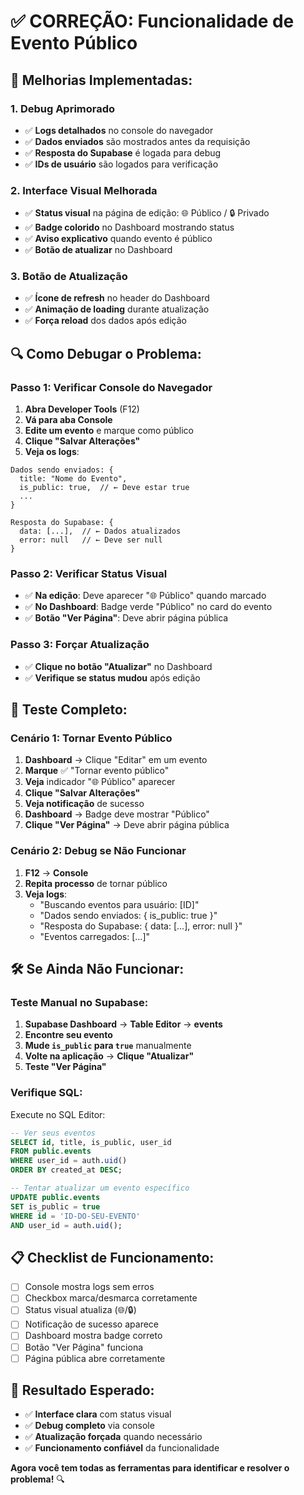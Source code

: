 # ✅ CORREÇÃO: Funcionalidade de Evento Público

## 🔧 **Melhorias Implementadas:**

### 1. **Debug Aprimorado**
- ✅ **Logs detalhados** no console do navegador
- ✅ **Dados enviados** são mostrados antes da requisição
- ✅ **Resposta do Supabase** é logada para debug
- ✅ **IDs de usuário** são logados para verificação

### 2. **Interface Visual Melhorada**
- ✅ **Status visual** na página de edição: 🌐 Público / 🔒 Privado
- ✅ **Badge colorido** no Dashboard mostrando status
- ✅ **Aviso explicativo** quando evento é público
- ✅ **Botão de atualizar** no Dashboard

### 3. **Botão de Atualização**
- ✅ **Ícone de refresh** no header do Dashboard
- ✅ **Animação de loading** durante atualização
- ✅ **Força reload** dos dados após edição

## 🔍 **Como Debugar o Problema:**

### **Passo 1: Verificar Console do Navegador**

1. **Abra Developer Tools** (F12)
2. **Vá para aba Console**
3. **Edite um evento** e marque como público
4. **Clique "Salvar Alterações"**
5. **Veja os logs**:

```
Dados sendo enviados: {
  title: "Nome do Evento",
  is_public: true,  // ← Deve estar true
  ...
}

Resposta do Supabase: {
  data: [...],  // ← Dados atualizados
  error: null   // ← Deve ser null
}
```

### **Passo 2: Verificar Status Visual**

- ✅ **Na edição**: Deve aparecer "🌐 Público" quando marcado
- ✅ **No Dashboard**: Badge verde "Público" no card do evento
- ✅ **Botão "Ver Página"**: Deve abrir página pública

### **Passo 3: Forçar Atualização**

- ✅ **Clique no botão "Atualizar"** no Dashboard
- ✅ **Verifique se status mudou** após edição

## 🚀 **Teste Completo:**

### **Cenário 1: Tornar Evento Público**

1. **Dashboard** → Clique "Editar" em um evento
2. **Marque** ✅ "Tornar evento público"
3. **Veja** indicador "🌐 Público" aparecer
4. **Clique "Salvar Alterações"**
5. **Veja notificação** de sucesso
6. **Dashboard** → Badge deve mostrar "Público"
7. **Clique "Ver Página"** → Deve abrir página pública

### **Cenário 2: Debug se Não Funcionar**

1. **F12** → **Console**
2. **Repita processo** de tornar público
3. **Veja logs**:
   - "Buscando eventos para usuário: [ID]"
   - "Dados sendo enviados: { is_public: true }"
   - "Resposta do Supabase: { data: [...], error: null }"
   - "Eventos carregados: [...]"

## 🛠️ **Se Ainda Não Funcionar:**

### **Teste Manual no Supabase:**

1. **Supabase Dashboard** → **Table Editor** → **events**
2. **Encontre seu evento**
3. **Mude `is_public` para `true`** manualmente
4. **Volte na aplicação** → **Clique "Atualizar"**
5. **Teste "Ver Página"**

### **Verifique SQL:**

Execute no SQL Editor:

```sql
-- Ver seus eventos
SELECT id, title, is_public, user_id 
FROM public.events 
WHERE user_id = auth.uid()
ORDER BY created_at DESC;

-- Tentar atualizar um evento específico
UPDATE public.events 
SET is_public = true 
WHERE id = 'ID-DO-SEU-EVENTO' 
AND user_id = auth.uid();
```

## 📋 **Checklist de Funcionamento:**

- [ ] Console mostra logs sem erros
- [ ] Checkbox marca/desmarca corretamente
- [ ] Status visual atualiza (🌐/🔒)
- [ ] Notificação de sucesso aparece
- [ ] Dashboard mostra badge correto
- [ ] Botão "Ver Página" funciona
- [ ] Página pública abre corretamente

## 🎯 **Resultado Esperado:**

- ✅ **Interface clara** com status visual
- ✅ **Debug completo** via console
- ✅ **Atualização forçada** quando necessário
- ✅ **Funcionamento confiável** da funcionalidade

**Agora você tem todas as ferramentas para identificar e resolver o problema!** 🔍